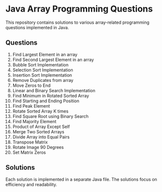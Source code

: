 # Java Array Programming Questions

This repository contains solutions to various array-related programming questions implemented in Java.

## Questions

1. Find Largest Element in an array
2. Find Second Largest Element in an array
3. Bubble Sort Implementation
4. Selection Sort Implementation
5. Insertion Sort Implementation
6. Remove Duplicates from array
7. Move Zeros to End
8. Linear and Binary Search Implementation
9. Find Minimum in Rotated Sorted Array
10. Find Starting and Ending Position
11. Find Peak Element
12. Rotate Sorted Array K times
13. Find Square Root using Binary Search
14. Find Majority Element
15. Product of Array Except Self
16. Merge Two Sorted Arrays
17. Divide Array into Equal Pairs
18. Transpose Matrix
19. Rotate Image 90 Degrees
20. Set Matrix Zeros

## Solutions

Each solution is implemented in a separate Java file. The solutions focus on efficiency and readability.
